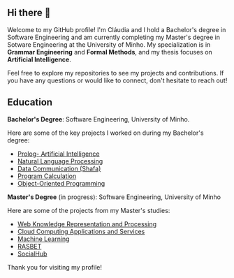 ## Hi there 👋
Welcome to my GitHub profile!
I'm Cláudia and I hold a Bachelor's degree in Software Engineering and am currently completing my Master's degree in Sotware Engineering at the University of Minho. My specialization is in **Grammar Engineering** and **Formal Methods**, and my thesis focuses on **Artificial Intelligence**.

Feel free to explore my repositories to see my projects and contributions. If you have any questions or would like to connect, don't hesitate to reach out!

## Education

**Bachelor's Degree**: Software Engineering, University of Minho.

Here are some of the key projects I worked on during my Bachelor's degree:

- [Prolog- Artificial Intelligence](https://github.com/Claudia54/Prolog-AI) 
- [Natural Language Processing](https://github.com/Claudia54/PL) 
- [Data Communication (Shafa)](https://github.com/Claudia54/Shafa)
- [Program Calculation ](https://github.com/Claudia54/CP)
- [Object-Oriented Programming](https://github.com/Claudia54/Object-Oriented-Programming) 
  
 **Master's Degree** (in progress): Software Engineering, University of Minho

 Here are some of the projects from my Master's studies:

- [Web Knowledge Representation and Processing]([https://github.com/Claudia54/RPWK](https://github.com/Claudia54/Web-Knowledge-Representation-and-Processing)) 
- [Cloud Computing Applications and Services](https://github.com/Claudia54/ASCN-Grupo16) 
- [Machine Learning](https://github.com/Claudia54/MachineLearning) 
- [RASBET](https://github.com/Claudia54/RASBET)
- [SocialHub](https://github.com/Claudia54/SocialHub) 

Thank you for visiting my profile!

